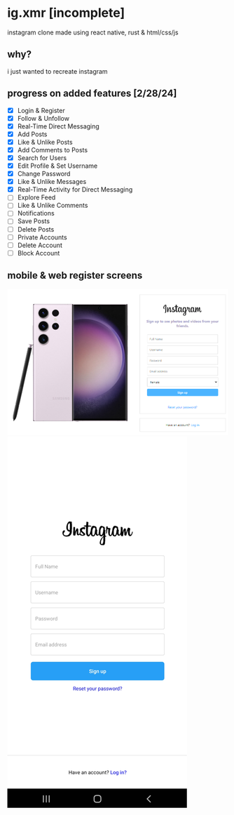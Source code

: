 # ig.xmr [incomplete]
instagram clone made using react native, rust &amp; html/css/js

## why?
i just wanted to recreate instagram

## progress on added features [2/28/24]
- [x] Login & Register
- [x] Follow & Unfollow
- [x] Real-Time Direct Messaging
- [x] Add Posts
- [x] Like & Unlike Posts
- [x] Add Comments to Posts
- [x] Search for Users
- [x] Edit Profile & Set Username
- [x] Change Password
- [x] Like & Unlike Messages
- [x] Real-Time Activity for Direct Messaging
- [ ] Explore Feed
- [ ] Like & Unlike Comments
- [ ] Notifications
- [ ] Save Posts
- [ ] Delete Posts
- [ ] Private Accounts
- [ ] Delete Account
- [ ] Block Account

## mobile & web register screens
<div>
    <img src="https://github.com/dutchaen/ig.xmr/blob/main/assets/register_web.png?raw=true" />
    <img src="https://github.com/dutchaen/ig.xmr/blob/main/assets/register_mobile.png?raw=true"  />
</div>

